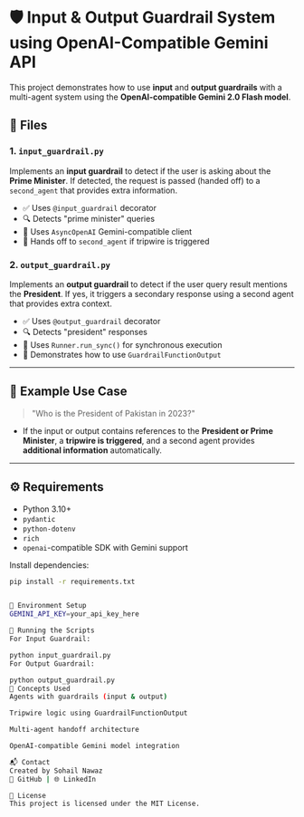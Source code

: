 # 🛡️ Input & Output Guardrail System using OpenAI-Compatible Gemini API

This project demonstrates how to use **input** and **output guardrails** with a multi-agent system using the **OpenAI-compatible Gemini 2.0 Flash model**.

## 📁 Files

### 1. `input_guardrail.py`
Implements an **input guardrail** to detect if the user is asking about the **Prime Minister**. If detected, the request is passed (handed off) to a `second_agent` that provides extra information.

- ✅ Uses `@input_guardrail` decorator
- 🔍 Detects "prime minister" queries
- 🤖 Uses `AsyncOpenAI` Gemini-compatible client
- 🔄 Hands off to `second_agent` if tripwire is triggered

### 2. `output_guardrail.py`
Implements an **output guardrail** to detect if the user query result mentions the **President**. If yes, it triggers a secondary response using a second agent that provides extra context.

- ✅ Uses `@output_guardrail` decorator
- 🔍 Detects "president" responses
- 🤖 Uses `Runner.run_sync()` for synchronous execution
- 🧠 Demonstrates how to use `GuardrailFunctionOutput`

---

## 🧪 Example Use Case

> "Who is the President of Pakistan in 2023?"

- If the input or output contains references to the **President or Prime Minister**, a **tripwire is triggered**, and a second agent provides **additional information** automatically.

---

## ⚙️ Requirements

- Python 3.10+
- `pydantic`
- `python-dotenv`
- `rich`
- `openai`-compatible SDK with Gemini support

Install dependencies:

```bash
pip install -r requirements.txt


🔑 Environment Setup
GEMINI_API_KEY=your_api_key_here

🚀 Running the Scripts
For Input Guardrail:

python input_guardrail.py
For Output Guardrail:

python output_guardrail.py
🧠 Concepts Used
Agents with guardrails (input & output)

Tripwire logic using GuardrailFunctionOutput

Multi-agent handoff architecture

OpenAI-compatible Gemini model integration

📬 Contact
Created by Sohail Nawaz
🔗 GitHub | 🌐 LinkedIn

📄 License
This project is licensed under the MIT License.
